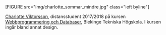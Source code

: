
<div class="bylineWrapper" markdown=1>
[FIGURE src="img/charlotte_sommar_mindre.jpg" class="left byline"]

[Charlotte Viktorsson](https://www.linkedin.com/in/charlotteviktorsson/), distansstudent 2017/2018 på kursen
[Webbprogrammering och Databaser](https://www.bth.se/kurspaket/KP852/20172/), Blekinge Tekniska Högskola.
I kursen ingår bland annat design.

</div>
